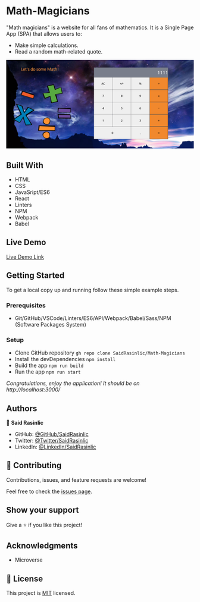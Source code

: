 # Math-Magicians
"Math magicians" is a website for all fans of mathematics. It is a Single Page App (SPA) that allows users to:

- Make simple calculations.
- Read a random math-related quote.

![Project Image](./src/assets/images/Math-Magicians.png)


## Built With

- HTML
- CSS
- JavaSript/ES6
- React
- Linters
- NPM
- Webpack
- Babel


## Live Demo

[Live Demo Link](https://saidrasinlic.github.io/Math-Magicians/)

## Getting Started

To get a local copy up and running follow these simple example steps.

### Prerequisites

- Git/GitHub/VSCode/Linters/ES6/API/Webpack/Babel/Sass/NPM (Software Packages System)

### Setup

- Clone GitHub repository `gh repo clone SaidRasinlic/Math-Magicians`
- Install the devDependencies `npm install`
- Build the app `npm run build`
- Run the app `npm run start`

*Congratulations, enjoy the application! It should be on http://localhost:3000/*
## Authors

👤 **Said Rasinlic**

- GitHub: [@GitHub/SaidRasinlic](https://github.com/SaidRasinlic)
- Twitter: [@Twitter/SaidRasinlic](https://twitter.com/SaidRasinlic)
- LinkedIn: [@LinkedIn/SaidRasinlic](https://www.linkedin.com/in/SaidRasinlic)

## 🤝 Contributing

Contributions, issues, and feature requests are welcome!

Feel free to check the [issues page](../../issues/).

## Show your support

Give a ⭐️ if you like this project!

## Acknowledgments

- Microverse 

## 📝 License

This project is [MIT](LICENSE) licensed.
